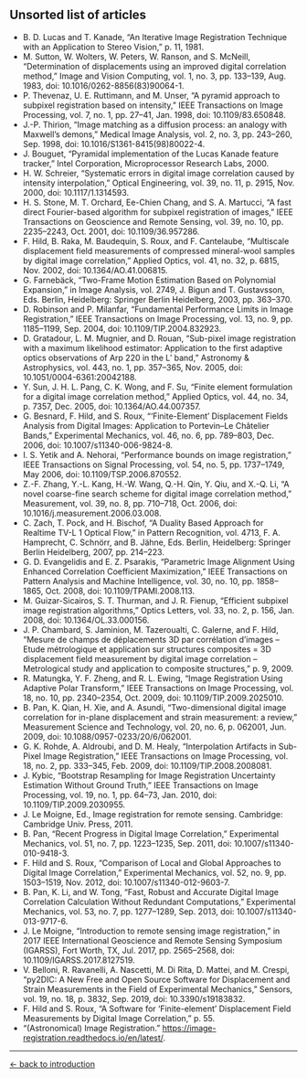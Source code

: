 ## Unsorted list of articles

- B. D. Lucas and T. Kanade, “An Iterative Image Registration Technique with an Application to Stereo Vision,” p. 11, 1981.
- M. Sutton, W. Wolters, W. Peters, W. Ranson, and S. McNeill, “Determination of displacements using an improved digital correlation method,” Image and Vision Computing, vol. 1, no. 3, pp. 133–139, Aug. 1983, doi: 10.1016/0262-8856(83)90064-1.
- P. Thevenaz, U. E. Ruttimann, and M. Unser, “A pyramid approach to subpixel registration based on intensity,” IEEE Transactions on Image Processing, vol. 7, no. 1, pp. 27–41, Jan. 1998, doi: 10.1109/83.650848.
- J.-P. Thirion, “Image matching as a diffusion process: an analogy with Maxwell’s demons,” Medical Image Analysis, vol. 2, no. 3, pp. 243–260, Sep. 1998, doi: 10.1016/S1361-8415(98)80022-4.
- J. Bouguet, “Pyramidal implementation of the Lucas Kanade feature tracker,” Intel Corporation, Microprocessor Research Labs, 2000.
- H. W. Schreier, “Systematic errors in digital image correlation caused by intensity interpolation,” Optical Engineering, vol. 39, no. 11, p. 2915, Nov. 2000, doi: 10.1117/1.1314593.
- H. S. Stone, M. T. Orchard, Ee-Chien Chang, and S. A. Martucci, “A fast direct Fourier-based algorithm for subpixel registration of images,” IEEE Transactions on Geoscience and Remote Sensing, vol. 39, no. 10, pp. 2235–2243, Oct. 2001, doi: 10.1109/36.957286.
- F. Hild, B. Raka, M. Baudequin, S. Roux, and F. Cantelaube, “Multiscale displacement field measurements of compressed mineral-wool samples by digital image correlation,” Applied Optics, vol. 41, no. 32, p. 6815, Nov. 2002, doi: 10.1364/AO.41.006815.
- G. Farnebäck, “Two-Frame Motion Estimation Based on Polynomial Expansion,” in Image Analysis, vol. 2749, J. Bigun and T. Gustavsson, Eds. Berlin, Heidelberg: Springer Berlin Heidelberg, 2003, pp. 363–370.
- D. Robinson and P. Milanfar, “Fundamental Performance Limits in Image Registration,” IEEE Transactions on Image Processing, vol. 13, no. 9, pp. 1185–1199, Sep. 2004, doi: 10.1109/TIP.2004.832923.
- D. Gratadour, L. M. Mugnier, and D. Rouan, “Sub-pixel image registration with a maximum likelihood estimator: Application to the first adaptive optics observations of Arp 220 in the L′ band,” Astronomy & Astrophysics, vol. 443, no. 1, pp. 357–365, Nov. 2005, doi: 10.1051/0004-6361:20042188.
- Y. Sun, J. H. L. Pang, C. K. Wong, and F. Su, “Finite element formulation for a digital image correlation method,” Applied Optics, vol. 44, no. 34, p. 7357, Dec. 2005, doi: 10.1364/AO.44.007357.
- G. Besnard, F. Hild, and S. Roux, “‘Finite-Element’ Displacement Fields Analysis from Digital Images: Application to Portevin–Le Châtelier Bands,” Experimental Mechanics, vol. 46, no. 6, pp. 789–803, Dec. 2006, doi: 10.1007/s11340-006-9824-8.
- I. S. Yetik and A. Nehorai, “Performance bounds on image registration,” IEEE Transactions on Signal Processing, vol. 54, no. 5, pp. 1737–1749, May 2006, doi: 10.1109/TSP.2006.870552.
- Z.-F. Zhang, Y.-L. Kang, H.-W. Wang, Q.-H. Qin, Y. Qiu, and X.-Q. Li, “A novel coarse-fine search scheme for digital image correlation method,” Measurement, vol. 39, no. 8, pp. 710–718, Oct. 2006, doi: 10.1016/j.measurement.2006.03.008.
- C. Zach, T. Pock, and H. Bischof, “A Duality Based Approach for Realtime TV-L 1 Optical Flow,” in Pattern Recognition, vol. 4713, F. A. Hamprecht, C. Schnörr, and B. Jähne, Eds. Berlin, Heidelberg: Springer Berlin Heidelberg, 2007, pp. 214–223.
- G. D. Evangelidis and E. Z. Psarakis, “Parametric Image Alignment Using Enhanced Correlation Coefficient Maximization,” IEEE Transactions on Pattern Analysis and Machine Intelligence, vol. 30, no. 10, pp. 1858–1865, Oct. 2008, doi: 10.1109/TPAMI.2008.113.
- M. Guizar-Sicairos, S. T. Thurman, and J. R. Fienup, “Efficient subpixel image registration algorithms,” Optics Letters, vol. 33, no. 2, p. 156, Jan. 2008, doi: 10.1364/OL.33.000156.
- J. P. Chambard, S. Jaminion, M. Tazeroualti, C. Galerne, and F. Hild, “Mesure de champs de déplacements 3D par corrélation d’images – Etude métrologique et application sur structures composites = 3D displacement field measurement by digital image correlation – Metrological study and application to composite structures,” p. 9, 2009.
- R. Matungka, Y. F. Zheng, and R. L. Ewing, “Image Registration Using Adaptive Polar Transform,” IEEE Transactions on Image Processing, vol. 18, no. 10, pp. 2340–2354, Oct. 2009, doi: 10.1109/TIP.2009.2025010.
- B. Pan, K. Qian, H. Xie, and A. Asundi, “Two-dimensional digital image correlation for in-plane displacement and strain measurement: a review,” Measurement Science and Technology, vol. 20, no. 6, p. 062001, Jun. 2009, doi: 10.1088/0957-0233/20/6/062001.
- G. K. Rohde, A. Aldroubi, and D. M. Healy, “Interpolation Artifacts in Sub-Pixel Image Registration,” IEEE Transactions on Image Processing, vol. 18, no. 2, pp. 333–345, Feb. 2009, doi: 10.1109/TIP.2008.2008081.
- J. Kybic, “Bootstrap Resampling for Image Registration Uncertainty Estimation Without Ground Truth,” IEEE Transactions on Image Processing, vol. 19, no. 1, pp. 64–73, Jan. 2010, doi: 10.1109/TIP.2009.2030955.
- J. Le Moigne, Ed., Image registration for remote sensing. Cambridge: Cambridge Univ. Press, 2011.
- B. Pan, “Recent Progress in Digital Image Correlation,” Experimental Mechanics, vol. 51, no. 7, pp. 1223–1235, Sep. 2011, doi: 10.1007/s11340-010-9418-3.
- F. Hild and S. Roux, “Comparison of Local and Global Approaches to Digital Image Correlation,” Experimental Mechanics, vol. 52, no. 9, pp. 1503–1519, Nov. 2012, doi: 10.1007/s11340-012-9603-7.
- B. Pan, K. Li, and W. Tong, “Fast, Robust and Accurate Digital Image Correlation Calculation Without Redundant Computations,” Experimental Mechanics, vol. 53, no. 7, pp. 1277–1289, Sep. 2013, doi: 10.1007/s11340-013-9717-6.
- J. Le Moigne, “Introduction to remote sensing image registration,” in 2017 IEEE International Geoscience and Remote Sensing Symposium (IGARSS), Fort Worth, TX, Jul. 2017, pp. 2565–2568, doi: 10.1109/IGARSS.2017.8127519.
- V. Belloni, R. Ravanelli, A. Nascetti, M. Di Rita, D. Mattei, and M. Crespi, “py2DIC: A New Free and Open Source Software for Displacement and Strain Measurements in the Field of Experimental Mechanics,” Sensors, vol. 19, no. 18, p. 3832, Sep. 2019, doi: 10.3390/s19183832.
- F. Hild and S. Roux, “A Software for ‘Finite-element’ Displacement Field Measurements by Digital Image Correlation,” p. 55.
- “(Astronomical) Image Registration.” https://image-registration.readthedocs.io/en/latest/.

----
[← back to introduction](./index.html)